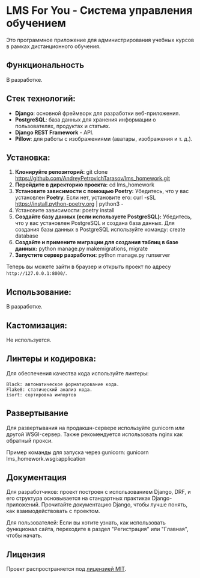 # LMS For You - Система управления обучением

Это программное приложение для администрирования учебных курсов в рамках дистанционного обучения.

## Функциональность

В разработке.

## Стек технологий:

- **Django**: основной фреймворк для разработки веб-приложения.
- **PostgreSQL**: база данных для хранения информации о пользователях, продуктах и статьях.
- **Django REST Framework** - API.
- **Pillow**: для работы с изображениями (аватары, изображения и т. д.).

## Установка:

1. **Клонируйте репозиторий:** git clone https://github.com/AndreyPetrovichTarasov/lms_homework.git
2. **Перейдите в директорию проекта:** cd lms_homework
3. **Установите зависимости с помощью Poetry:** Убедитесь, что у вас установлен **Poetry**. Если нет, установите его: curl -sSL https://install.python-poetry.org | python3 -
4. Установите зависимости: poetry install
5. **Создайте базу данных (если используете PostgreSQL):**
Убедитесь, что у вас установлен PostgreSQL и создана база данных. Для создания базы данных в PostgreSQL используйте команду: create database <name>
6. **Создайте и примените миграции для создания таблиц в базе данных:** python manage.py makemigrations, migrate
7. **Запустите сервер разработки:** python manage.py runserver

Теперь вы можете зайти в браузер и открыть проект по адресу `http://127.0.0.1:8000/`.

## Использование:

В разработке.

## Кастомизация:

Не используется.

## Линтеры и кодировка:

Для обеспечения качества кода используйте линтеры:

    Black: автоматическое форматирование кода.
    Flake8: статический анализ кода.
    isort: сортировка импортов

## Развертывание

Для развертывания на продакшн-сервере используйте gunicorn или другой WSGI-сервер. Также рекомендуется использовать nginx как обратный прокси.

Пример команды для запуска через gunicorn: gunicorn lms_homework.wsgi:application

## Документация

Для разработчиков: проект построен с использованием Django, DRF, и его структура основывается на стандартных практиках Django-приложений. Прочитайте документацию Django, чтобы лучше понять, как взаимодействовать с проектом.

Для пользователей: Если вы хотите узнать, как использовать функционал сайта, переходите в раздел "Регистрация" или "Главная", чтобы начать.

## Лицензия

Проект распространяется под [лицензией MIT](LICENSE).